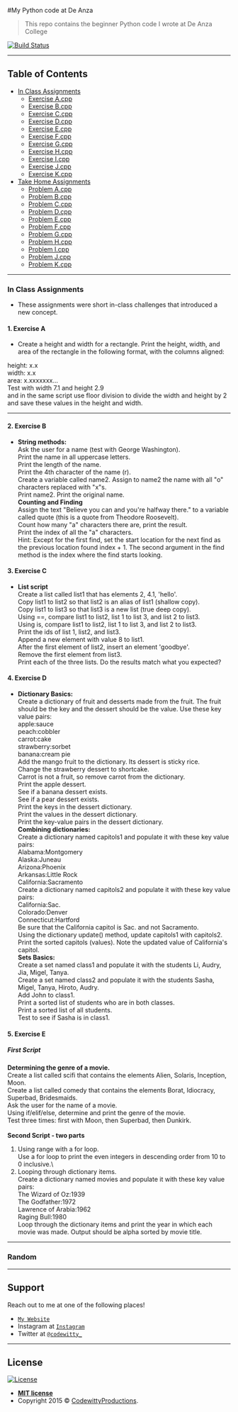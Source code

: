 #My Python code at De Anza

> This repo contains the beginner Python code I wrote at De Anza College


[![Build Status](http://img.shields.io/travis/badges/badgerbadgerbadger.svg?style=flat-square)](https://travis-ci.org/badges/badgerbadgerbadger)

---

## Table of Contents 


- [In Class Assignments](#in-class-assignments)
	* [Exercise A.cpp](#1-exercise-A)
	* [Exercise B.cpp](#2-exercise-B)
	* [Exercise C.cpp](#1-exercise-A)
	* [Exercise D.cpp](#1-exercise-A)
	* [Exercise E.cpp](#1-exercise-A)
	* [Exercise F.cpp](#1-exercise-A)
	* [Exercise G.cpp](#1-exercise-A)
	* [Exercise H.cpp](#1-exercise-A)
	* [Exercise I.cpp](#1-exercise-A)
	* [Exercise J.cpp](#1-exercise-A)
	* [Exercise K.cpp](#1-exercise-A)
- [Take Home Assignments](#take-home-assignments)
	* [Problem A.cpp](#1-exercise-A)
	* [Problem B.cpp](#2-exercise-B)
	* [Problem C.cpp](#1-exercise-A)
	* [Problem D.cpp](#1-exercise-A)
	* [Problem E.cpp](#1-exercise-A)
	* [Problem F.cpp](#1-exercise-A)
	* [Problem G.cpp](#1-exercise-A)
	* [Problem H.cpp](#1-exercise-A)
	* [Problem I.cpp](#1-exercise-A)
	* [Problem J.cpp](#1-exercise-A)
	* [Problem K.cpp](#1-exercise-A)
---

### In Class Assignments
- These assignments were short in-class challenges that introduced a new concept.

#### 1. Exercise A
- Create a height and width for a rectangle. Print the height, width, and area of the rectangle in the following format, with the columns aligned:

height: x.x\
width:  x.x\
area:   x.xxxxxxx...\
Test with width 7.1 and height 2.9\
and in the same script use floor division to divide the width and height by 2 and save these values in the height and width.

---

#### 2. Exercise B
- **String methods:**\
Ask the user for a name (test with George Washington).\
Print the name in all uppercase letters.\
Print the length of the name.\
Print the 4th character of the name (r).\
Create a variable called name2. Assign to name2 the name with all "o" characters replaced with "x"s.\
Print name2.
Print the original name.\
**Counting and Finding**\
Assign the text "Believe you can and you're halfway there." to a variable called quote (this is a quote from Theodore Roosevelt).\
Count how many "a" characters there are, print the result.\
Print the index of all the "a" characters.\
Hint: Except for the first find, set the start location for the next find as the previous location found index + 1. The second argument in the find method is the index where the find starts looking.

#### 3. Exercise C
- **List script**\
Create a list called list1 that has elements 2, 4.1, 'hello'.\
Copy list1 to list2 so that list2 is an alias of list1 (shallow copy).\
Copy list1 to list3 so that list3 is a new list (true deep copy).\
Using ==, compare list1 to list2, list 1 to list 3, and list 2 to list3.\
Using is, compare list1 to list2, list 1 to list 3, and list 2 to list3.\
Print the ids of list 1, list2, and list3.\
Append a new element with value 8 to list1.\
After the first element of list2, insert an element 'goodbye'.\
Remove the first element from list3.\
Print each of the three lists. Do the results match what you expected?

#### 4. Exercise D 
- **Dictionary Basics:**\
Create a dictionary of fruit and desserts made from the fruit. The fruit should be the key and the dessert should be the value. Use these key value pairs:\
apple:sauce\
peach:cobbler\
carrot:cake\
strawberry:sorbet\
banana:cream pie\
Add the mango fruit to the dictionary. Its dessert is sticky rice.\
Change the strawberry dessert to shortcake.\
Carrot is not a fruit, so remove carrot from the dictionary.\
Print the apple dessert.\
See if a banana dessert exists.\
See if a pear dessert exists.\
Print the keys in the dessert dictionary.\
Print the values in the dessert dictionary.\
Print the key-value pairs in the dessert dictionary.\
**Combining dictionaries:**\
Create a dictionary named capitols1 and populate it with these key value pairs:\
Alabama:Montgomery\
Alaska:Juneau\
Arizona:Phoenix\
Arkansas:Little Rock\
California:Sacramento\
Create a dictionary named capitols2 and populate it with these key value pairs:\
California:Sac.\
Colorado:Denver\
Connecticut:Hartford\
Be sure that the California capitol is Sac. and not Sacramento.\
Using the dictionary update() method, update capitols1 with capitols2.\
Print the sorted capitols (values). Note the updated value of California's capitol.\
**Sets Basics:**\
Create a set named class1 and populate it with the students Li, Audry, Jia, Migel, Tanya.\
Create a set named class2 and populate it with the students Sasha, Migel, Tanya, Hiroto, Audry.\
Add John to class1.\
Print a sorted list of students who are in both classes.\
Print a sorted list of all students.\
Test to see if Sasha is in class1.


#### 5. Exercise E
##### First Script
**Determining the genre of a movie.**\
Create a list called scifi that contains the elements Alien, Solaris, Inception, Moon.\
Create a list called comedy that contains the elements Borat, Idiocracy, Superbad, Bridesmaids.\
Ask the user for the name of a movie.\
Using if/elif/else, determine and print the genre of the movie.\
Test three times: first with Moon, then Superbad, then Dunkirk.\
\
**Second Script - two parts**
1) Using range with a for loop.\
Use a for loop to print the even integers in descending order from 10 to 0 inclusive.\
2) Looping through dictionary items.\
Create a dictionary named movies and populate it with these key value pairs:\
The Wizard of Oz:1939\
The Godfather:1972\
Lawrence of Arabia:1962\
Raging Bull:1980\
Loop through the dictionary items and print the year in which each movie was made. Output should be alpha sorted by movie title.

<!---
#### 
- Given an array nums and a value val, remove all instances of that value in-place and return the new length.\
Do not allocate extra space for another array, you must do this by modifying the input array in-place with O(1) extra memory.\
The order of elements can be changed. It doesn't matter what you leave beyond the new length.\
My solution is <a href="/" target="_blank">`here`</a>.\
Find the problem <a href="/" target="_blank">`here`</a>.
-->

---

### Random

---
## Support

Reach out to me at one of the following places!

- <a href="https://codewitty.github.io/resume/" target="_blank">`My Website`</a>
- Instagram at <a href="https://www.instagram.com/drawntowildplaces/" target="_blank">`Instagram`</a>
- Twitter at <a href="https://twitter.com/codewitty_" target="_blank">`@codewitty_`</a>

---

## License

[![License](http://img.shields.io/:license-mit-blue.svg?style=flat-square)](http://badges.mit-license.org)

- **[MIT license](http://opensource.org/licenses/mit-license.php)**
- Copyright 2015 © <a href="https://codewitty.github.io/resume/" target="_blank">CodewittyProductions</a>.
